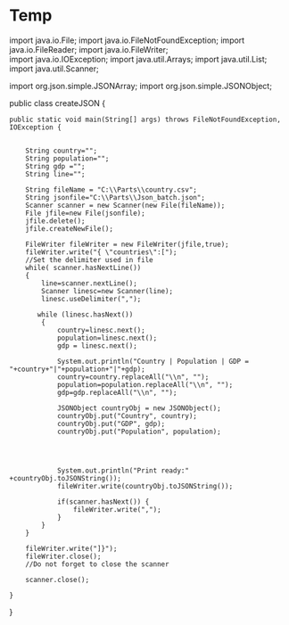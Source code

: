 # Temp

import java.io.File;
import java.io.FileNotFoundException;
import java.io.FileReader;
import java.io.FileWriter;  
import java.io.IOException;
import java.util.Arrays;
import java.util.List;
import java.util.Scanner;

import org.json.simple.JSONArray;
import org.json.simple.JSONObject;


public class createJSON {  

    public static void main(String[] args) throws FileNotFoundException, IOException {  


        String country="";
        String population="";
        String gdp ="";
        String line="";

        String fileName = "C:\\Parts\\country.csv";
        String jsonfile="C:\\Parts\\Json_batch.json";
        Scanner scanner = new Scanner(new File(fileName));
        File jfile=new File(jsonfile);
        jfile.delete();
        jfile.createNewFile();

        FileWriter fileWriter = new FileWriter(jfile,true);
        fileWriter.write("{ \"countries\":[");
        //Set the delimiter used in file
        while( scanner.hasNextLine())
        {
            line=scanner.nextLine();
            Scanner linesc=new Scanner(line);
            linesc.useDelimiter(",");

           while (linesc.hasNext())
            {
                country=linesc.next();
                population=linesc.next();
                gdp = linesc.next();

                System.out.println("Country | Population | GDP = "+country+"|"+population+"|"+gdp);
                country=country.replaceAll("\\n", "");
                population=population.replaceAll("\\n", "");
                gdp=gdp.replaceAll("\\n", "");

                JSONObject countryObj = new JSONObject();
                countryObj.put("Country", country);
                countryObj.put("GDP", gdp);
                countryObj.put("Population", population);




                System.out.println("Print ready:" +countryObj.toJSONString());
                fileWriter.write(countryObj.toJSONString());

                if(scanner.hasNext()) {
                    fileWriter.write(",");
                }
            }
        }

        fileWriter.write("]}");
        fileWriter.close();
        //Do not forget to close the scanner

        scanner.close();

    }
}
